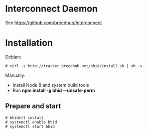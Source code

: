 # Interconnect Daemon

See https://github.com/breedhub/interconnect

# Installation

Debian:

```
# curl -s http://tracker.breedhub.net/bhid/install.sh | sh -s
```

Manually:

* Install Node 8 and system build tools
* Run **npm install -g bhid --unsafe-perm**

## Prepare and start

```
# bhidctl install
# systemctl enable bhid
# systemctl start bhid
```
